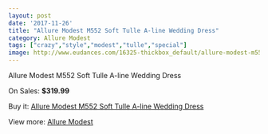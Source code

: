 ```yaml
---
layout: post
date: '2017-11-26'
title: "Allure Modest M552 Soft Tulle A-line Wedding Dress"
category: Allure Modest
tags: ["crazy","style","modest","tulle","special"]
image: http://www.eudances.com/16325-thickbox_default/allure-modest-m552-soft-tulle-a-line-wedding-dress.jpg
---
```

Allure Modest M552 Soft Tulle A-line Wedding Dress

On Sales: **$319.99**
<a href="https://www.eudances.com/en/allure-modest/4804-allure-modest-m552-soft-tulle-a-line-wedding-dress.html"><amp-img layout="responsive" width="600" height="600" src="//www.eudances.com/16325-thickbox_default/allure-modest-m552-soft-tulle-a-line-wedding-dress.jpg" alt="Allure Modest M552 Soft Tulle A-line Wedding Dress 0" /></a>
<a href="https://www.eudances.com/en/allure-modest/4804-allure-modest-m552-soft-tulle-a-line-wedding-dress.html"><amp-img layout="responsive" width="600" height="600" src="//www.eudances.com/16326-thickbox_default/allure-modest-m552-soft-tulle-a-line-wedding-dress.jpg" alt="Allure Modest M552 Soft Tulle A-line Wedding Dress 1" /></a>

Buy it: [Allure Modest M552 Soft Tulle A-line Wedding Dress](https://www.eudances.com/en/allure-modest/4804-allure-modest-m552-soft-tulle-a-line-wedding-dress.html "Allure Modest M552 Soft Tulle A-line Wedding Dress")

View more: [Allure Modest](https://www.eudances.com/en/38-allure-modest "Allure Modest")